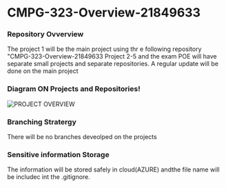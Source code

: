 # CMPG-323-Overview-21849633
### Repository Ovverview

The project 1 will be the main project using thr e following repository "CMPG-323-Overview-21849633
Project 2-5 and the exam POE will have separate small projects and separate repositories.
A regular update will be done on the main project

### Diagram ON Projects and Repositories!

![PROJECT OVERVIEW](https://user-images.githubusercontent.com/89711680/184551147-4ded40d5-37da-45c3-90a0-79c04dfe6f6e.png)


### Branching Stratergy
There will be no branches deveolped on the projects

### Sensitive information  Storage
The information will be stored safely in cloud(AZURE) andthe file name will be includec int the .gitignore.
